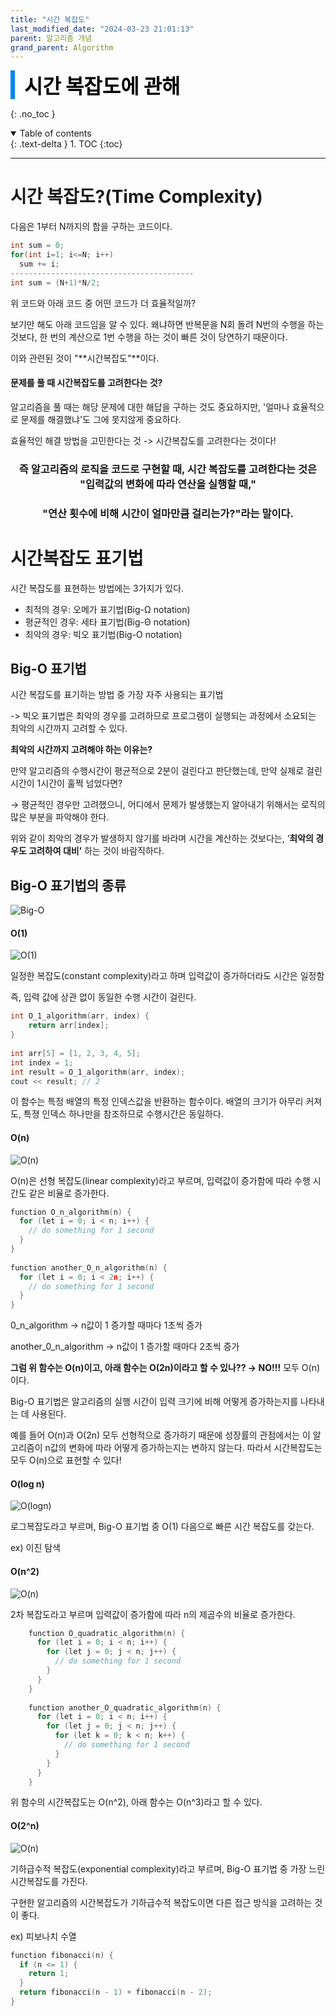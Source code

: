 ```yaml
---
title: "시간 복잡도"
last_modified_date: "2024-03-23 21:01:13"
parent: 알고리즘 개념
grand_parent: Algorithm
---
```


<div style="font-size:32px; font-weight: 800; border-left: 7px solid #0687f0; padding-left:15px !important; color:#000000; margin-bottom:15px;">시간 복잡도에 관해</div>

{: .no_toc }

<details open markdown="block">
  <summary>
    Table of contents
  </summary>
  {: .text-delta }
1. TOC
{:toc}
</details>

---

# **시간 복잡도?(Time Complexity)**

다음은 1부터 N까지의 합을 구하는 코드이다.
```C++
int sum = 0;
for(int i=1; i<=N; i++)
  sum += i;
-----------------------------------------
int sum = (N+1)*N/2;
```


위 코드와 아래 코드 중 어떤 코드가 더 효율적일까?

보기만 해도 아래 코드임을 알 수 있다. 왜냐하면 반복문을 N회 돌려 N번의 수행을 하는 것보다, 한 번의 계산으로 1번 수행을 하는 것이 빠른 것이 당연하기 때문이다. 

이와 관련된 것이 "**시간복잡도"**이다. 



#### 문제를 풀 때 시간복잡도를 고려한다는 것?

알고리즘을 풀 때는 해당 문제에 대한 해답을 구하는 것도 중요하지만, '얼마나 효율적으로 문제를 해결했냐'도 그에 못지않게 중요하다. 

효율적인 해결 방법을 고민한다는 것 -> 시간복잡도를 고려한다는 것이다!

<div style="text-align: center;">
  <h3><strong>즉 알고리즘의 로직을 코드로 구현할 때, 시간 복잡도를 고려한다는 것은 "입력값의 변화에 따라 연산을 실행할 때,"</strong></h3>
  <h3><strong>"연산 횟수에 비해 시간이 얼마만큼 걸리는가?"라는 말이다.</strong></h3>
</div>



# 시간복잡도 표기법

시간 복잡도를 표현하는 방법에는 3가지가 있다. 

*   최적의 경우: 오메가 표기법(Big-Ω notation)
*   평균적인 경우: 세타 표기법(Big-Θ notation)
*   최악의 경우: 빅오 표기법(Big-O notation)



## Big-O 표기법

시간 복잡도를 표기하는 방법 중 가장 자주 사용되는 표기법

\-> 빅오 표기법은 최악의 경우를 고려하므로 프로그램이 실행되는 과정에서 소요되는 최악의 시간까지 고려할 수 있다.

**최악의 시간까지 고려해야 하는 이유는?**

만약 알고리즘의 수행시간이 평균적으로 2분이 걸린다고 판단했는데, 만약 실제로 걸린 시간이 1시간이 훌쩍 넘었다면?

→ 평균적인 경우만 고려했으니, 어디에서 문제가 발생했는지 알아내기 위해서는 로직의 많은 부분을 파악해야 한다.

위와 같이 최악의 경우가 발생하지 않기를 바라며 시간을 계산하는 것보다는, ‘**최악의 경우도 고려하여 대비’** 하는 것이 바람직하다.



## Big-O 표기법의 종류

![Big-O](../../../assets/images/algorithm/time-complexity/big-o-complexity.png)

#### **O(1)**

![O(1)](../../../assets/images/algorithm/time-complexity/O-1.png)

일정한 복잡도(constant complexity)라고 하며 입력값이 증가하더라도 시간은 일정함

즉, 입력 값에 상관 없이 동일한 수행 시간이 걸린다. 
```C++
int O_1_algorithm(arr, index) {
    return arr[index];
}
    
int arr[5] = [1, 2, 3, 4, 5];
int index = 1;
int result = O_1_algorithm(arr, index);
cout << result; // 2
```
이 함수는 특정 배열의 특정 인덱스값을 반환하는 함수이다. 배열의 크기가 아무리 커져도, 특졍 인덱스 하나만을 참조하므로 수행시간은 동일하다. 



#### **O(n)**

![O(n)](../../../assets/images/algorithm/time-complexity/O-n.png)

O(n)은 선형 복잡도(linear complexity)라고 부르며, 입력값이 증가함에 따라 수행 시간도 같은 비율로 증가한다. 
```C++
function O_n_algorithm(n) { 
  for (let i = 0; i < n; i++) {
    // do something for 1 second
  }
}
    
function another_O_n_algorithm(n) {
  for (let i = 0; i < 2n; i++) {
    // do something for 1 second
  }
}
```
0\_n\_algorithm → n값이 1 증가할 때마다 1초씩 증가

another\_0\_n\_algorithm → n값이 1 증가할 때마다 2초씩 증가

**그럼 위 함수는 O(n)이고, 아래 함수는 O(2n)이라고 할 수 있나?? → NO!!!** 모두 O(n)이다.

Big-O 표기법은 알고리즘의 실행 시간이 입력 크기에 비해 어떻게 증가하는지를 나타내는 데 사용된다.

예를 들어 O(n)과 O(2n) 모두 선형적으로 증가하기 때문에 성장률의 관점에서는 이 알고리즘이 n값의 변화에 따라 어떻게 증가하는지는 변하지 않는다. 따라서 시간복잡도는 모두 O(n)으로 표현할 수 있다!



#### **O(log n)**

![O(logn)](../../../assets/images/algorithm/time-complexity/O-logn.png)

로그복잡도라고 부르며, Big-O 표기법 중 O(1) 다음으로 빠른 시간 복잡도를 갖는다. 

ex) 이진 탐색



#### **O(n^2)**

![O(n)](../../../assets/images/algorithm/time-complexity/O-n2.png)

2차 복잡도라고 부르며 입력값이 증가함에 따라 n의 제곱수의 비율로 증가한다. 

```C++
    function O_quadratic_algorithm(n) {
      for (let i = 0; i < n; i++) {
        for (let j = 0; j < n; j++) {
          // do something for 1 second
        }
      }
    }
    
    function another_O_quadratic_algorithm(n) {
      for (let i = 0; i < n; i++) {
        for (let j = 0; j < n; j++) {
          for (let k = 0; k < n; k++) {
            // do something for 1 second
          }
        }
      }
    }
```
위 함수의 시간복잡도는 O(n^2), 아래 함수는 O(n^3)라고 할 수 있다. 



#### **O(2^n)**

![O(n)](../../../assets/images/algorithm/time-complexity/O-2n.png)

기하급수적 복잡도(exponential complexity)라고 부르며, Big-O 표기법 중 가장 느린 시간복잡도를 가진다. 

구현한 알고리즘의 시간복잡도가 기하급수적 복잡도이면 다른 접근 방식을 고려하는 것이 좋다. 

ex) 피보나치 수열
```C++
function fibonacci(n) {
  if (n <= 1) {
    return 1;
  }
  return fibonacci(n - 1) + fibonacci(n - 2);
}
```
